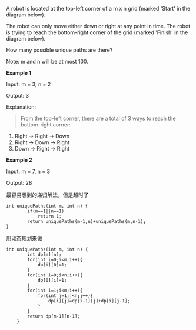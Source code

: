 A robot is located at the top-left corner of a m x n grid (marked 'Start' in the diagram below).

The robot can only move either down or right at any point in time. The robot is trying to reach the bottom-right corner of the grid (marked 'Finish' in the diagram below).

How many possible unique paths are there?

Note: m and n will be at most 100.

**Example 1**

Input: m = 3, n = 2

Output: 3

Explanation:

>From the top-left corner, there are a total of 3 ways to reach the bottom-right corner:
1. Right -> Right -> Down
2. Right -> Down -> Right
3. Down -> Right -> Right

**Example 2**

Input: m = 7, n = 3

Output: 28

最容易想到的递归解法，但是超时了

```
int uniquePaths(int m, int n) {
        if(m==1||n==1)
            return 1;        
        return uniquePaths(m-1,n)+uniquePaths(m,n-1);
}
```

用动态规划来做

```
int uniquePaths(int m, int n) {
        int dp[m][n];
        for(int i=0;i<m;i++){
            dp[i][0]=1;
        }
        for(int i=0;i<n;i++){
            dp[0][i]=1;
        }
        for(int i=1;i<m;i++){
            for(int j=1;j<n;j++){
                dp[i][j]=dp[i-1][j]+dp[i][j-1];
            }
        }
        return dp[m-1][n-1];
    }
```
